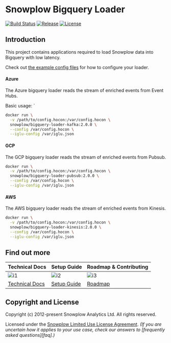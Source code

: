 # Snowplow Bigquery Loader

[![Build Status][build-image]][build]
[![Release][release-image]][releases]
[![License][license-image]][license]

## Introduction

This project contains applications required to load Snowplow data into Bigquery with low latency.

Check out [the example config files](./config) for how to configure your loader.

#### Azure

The Azure bigquery loader reads the stream of enriched events from Event Hubs.

Basic usage:
`
```bash
docker run \
  -v /path/to/config.hocon:/var/config.hocon \
  snowplow/bigquery-loader-kafka:2.0.0 \
  --config /var/config.hocon \
  --iglu-config /var/iglu.json
```

#### GCP

The GCP bigquery loader reads the stream of enriched events from Pubsub.

```bash
docker run \
  -v /path/to/config.hocon:/var/config.hocon \
  snowplow/bigquery-loader-pubsub:2.0.0 \
  --config /var/config.hocon \
  --iglu-config /var/iglu.json
```

#### AWS

The AWS bigquery loader reads the stream of enriched events from Kinesis.

```bash
docker run \
  -v /path/to/config.hocon:/var/config.hocon \
  snowplow/bigquery-loader-kinesis:2.0.0 \
  --config /var/config.hocon \
  --iglu-config /var/iglu.json
```

## Find out more

| Technical Docs             | Setup Guide          | Roadmap & Contributing |
|----------------------------|----------------------|------------------------|
| ![i1][techdocs-image]      | ![i2][setup-image]   | ![i3][roadmap-image]   |
| [Technical Docs][techdocs] | [Setup Guide][setup] | [Roadmap][roadmap]     |



## Copyright and License

Copyright (c) 2012-present Snowplow Analytics Ltd. All rights reserved.

Licensed under the [Snowplow Limited Use License Agreement][license]. _(If you are uncertain how it applies to your use case, check our answers to [frequently asked questions][faq].)_

[techdocs-image]: https://d3i6fms1cm1j0i.cloudfront.net/github/images/techdocs.png
[setup-image]: https://d3i6fms1cm1j0i.cloudfront.net/github/images/setup.png
[roadmap-image]: https://d3i6fms1cm1j0i.cloudfront.net/github/images/roadmap.png
[setup]: https://docs.snowplow.io/docs/getting-started-on-snowplow-open-source/
[techdocs]: https://docs.snowplow.io/docs/pipeline-components-and-applications/loaders-storage-targets/bigquery-loader/
[roadmap]: https://github.com/snowplow/snowplow/projects/7

[build-image]: https://github.com/snowplow-incubator/snowplow-bigquery-loader/workflows/CI/badge.svg
[build]: https://github.com/snowplow-incubator/snowplow-bigquery-loader/actions/workflows/ci.yml

[release-image]: https://img.shields.io/badge/release-2.0.0-blue.svg?style=flat
[releases]: https://github.com/snowplow-incubator/snowplow-biguery-loader/releases

[license]: https://docs.snowplow.io/limited-use-license-1.1
[license-image]: https://img.shields.io/badge/license-Snowplow--Limited-Use-blue.svg?style=flat
